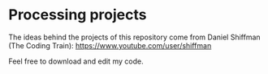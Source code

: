 # Processing projects

The ideas behind the projects of this repository come from Daniel Shiffman (The Coding Train):
https://www.youtube.com/user/shiffman

Feel free to download and edit my code.

